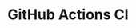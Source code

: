 # GitHub Actions CI











































































































































































